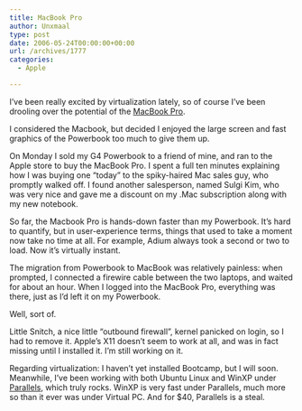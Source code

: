 ```yaml
---
title: MacBook Pro
author: Unxmaal
type: post
date: 2006-05-24T00:00:00+00:00
url: /archives/1777
categories:
  - Apple

---
```

I&#8217;ve been really excited by virtualization lately, so of course I&#8217;ve been drooling over the potential of the [MacBook Pro][1]. 

I considered the Macbook, but decided I enjoyed the large screen and fast graphics of the Powerbook too much to give them up. 

On Monday I sold my G4 Powerbook to a friend of mine, and ran to the Apple store to buy the MacBook Pro. I spent a full ten minutes explaining how I was buying one &#8220;today&#8221; to the spiky-haired Mac sales guy, who promptly walked off. I found another salesperson, named Sulgi Kim, who was very nice and gave me a discount on my .Mac subscription along with my new notebook.

So far, the Macbook Pro is hands-down faster than my Powerbook. It&#8217;s hard to quantify, but in user-experience terms, things that used to take a moment now take no time at all. For example, Adium always took a second or two to load. Now it&#8217;s virtually instant. 

The migration from Powerbook to MacBook was relatively painless: when prompted, I connected a firewire cable between the two laptops, and waited for about an hour. When I logged into the MacBook Pro, everything was there, just as I&#8217;d left it on my Powerbook. 

Well, sort of. 

Little Snitch, a nice little &#8220;outbound firewall&#8221;, kernel panicked on login, so I had to remove it. Apple&#8217;s X11 doesn&#8217;t seem to work at all, and was in fact missing until I installed it. I&#8217;m still working on it.

Regarding virtualization: I haven&#8217;t yet installed Bootcamp, but I will soon. Meanwhile, I&#8217;ve been working with both Ubuntu Linux and WinXP under [Parallels][2], which truly rocks. WinXP is very fast under Parallels, much more so than it ever was under Virtual PC. And for $40, Parallels is a steal.

 [1]: http://www.apple.com/macbookpro/
 [2]: http://www.parallels.com/